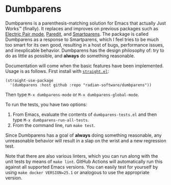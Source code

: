 # Dumbparens

Dumbparens is a parenthesis-matching solution for Emacs that actually
Just Works™ (finally). It replaces and improves on previous packages
such as [Electric Pair
mode](https://www.gnu.org/software/emacs/manual/html_node/emacs/Matching.html),
[Paredit](http://danmidwood.com/content/2014/11/21/animated-paredit.html),
and [Smartparens](https://github.com/Fuco1/smartparens). The package
is called Dumbparens as a response to Smartparens, which I feel tries
to be much too smart for its own good, resulting in a host of bugs,
performance issues, and inexplicable behavior. Dumbparens has the
design philosophy of: try to do as little as possible, and **always**
do something reasonable.

Documentation will come when the basic features have been implemented.
Usage is as follows. First install with
[`straight.el`](https://github.com/raxod502/straight.el):

    (straight-use-package
      '(dumbparens :host github :repo "radian-software/dumbparens"))

Then type `M-x dumbparens-mode` or `M-x dumbparens-global-mode`.

To run the tests, you have two options:

1. From Emacs, evaluate the contents of `dumbparens-tests.el` and then
   type `M-x dumbparens-run-all-tests`.
2. From the command line, run `make test`.

Since Dumbparens has a goal of **always** doing something reasonable,
any unreasonable behavior will result in a slap on the wrist and a new
regression test.

Note that there are also various linters, which you can run along with
the unit tests by means of `make lint`. GitHub Actions will
automatically run this against all supported Emacs versions. You can
easily test for yourself by using `make docker VERSION=25.1` or
analogous to use the appropriate version.

